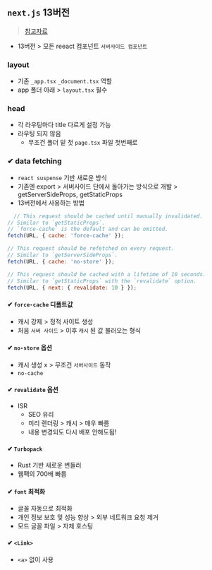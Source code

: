 ## `next.js` 13버전
> [참고자료](https://torimaru.tistory.com/42)
- 13버전 > 모든 reeact 컴포넌트 `서버사이드 컴포넌트`
### layout
- 기존 `_app.tsx` `_document.tsx` 역할
- app 폴더 아래 > `layout.tsx` 필수
### head
- 각 라우팅마다 title 다르게 설정 가능
- 라우팅 되지 않음
  - 무조건 폴더 밑 첫 `page.tsx` 파일 첫번째로
### ✔ data fetching
- `react suspense` 기반 새로운 방식
- 기존엔 export > 서버사이드 단에서 돌아가는 방식으로 개발 > getServerSideProps, getStaticProps
- 13버전에서 사용하는 방법


```js
  // This request should be cached until manually invalidated.
// Similar to `getStaticProps`.
// `force-cache` is the default and can be omitted.
fetch(URL, { cache: 'force-cache' });

// This request should be refetched on every request.
// Similar to `getServerSideProps`.
fetch(URL, { cache: 'no-store' });

// This request should be cached with a lifetime of 10 seconds.
// Similar to `getStaticProps` with the `revalidate` option.
fetch(URL, { next: { revalidate: 10 } });
```
#### ✔ `force-cache` 디폴트값
- 캐시 강제 > 정적 사이트 생성
- 처음 `서버 사이드` > 이후 `캐시` 된 값 불러오는 형식
#### ✔ `no-store` 옵션
- 캐시 생성 x > 무조건 `서버사이드` 동작
- `no-cache`
#### ✔ `revalidate` 옵션
- ISR
  - SEO 유리
  - 미리 렌더링 > 캐시 > 매우 빠름
  - 내용 변경되도 다시 배포 안해도됨!
#### ✔ `Turbopack`
- Rust 기반 새로운 번들러
- 웹팩의 700배 빠름
#### ✔ `font` 최적화
- 글꼴 자동으로 최적화
- 개인 정보 보호 및 성능 향상 > 외부 네트워크 요청 제거
- 모드 글꼴 파일 > 자체 호스팅
#### ✔ `<Link>`
- `<a>` 없이 사용
